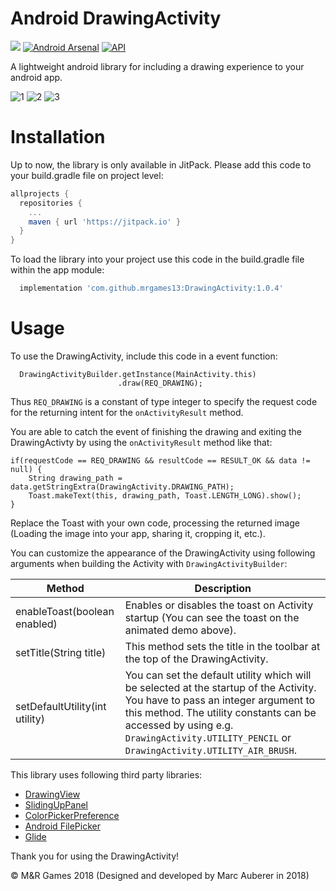 # Android DrawingActivity

[![](https://jitpack.io/v/mrgames13/DrawingActivity.svg)](https://jitpack.io/#mrgames13/DrawingActivity)
[![Android Arsenal](https://img.shields.io/badge/Android%20Arsenal-DrawingActivity-blue.svg?style=flat)](https://android-arsenal.com/details/1/7098)
[![API](https://img.shields.io/badge/API-19%2B-red.svg?style=flat)](https://android-arsenal.com/api?level=19)

A lightweight android library for including a drawing experience to your android app.

![1](https://mrgames-server.de/files/github/1_small.png) ![2](https://mrgames-server.de/files/github/2_small.png) ![3](https://mrgames-server.de/files/github/3_small.png)

# Installation

Up to now, the library is only available in JitPack. Please add this code to your build.gradle file on project level:
```gradle
allprojects {
  repositories {
    ...
    maven { url 'https://jitpack.io' }
  }
}
```
To load the library into your project use this code in the build.gradle file within the app module:
```gradle
  implementation 'com.github.mrgames13:DrawingActivity:1.0.4'
```
# Usage
To use the DrawingActivity, include this code in a event function:
```android
  DrawingActivityBuilder.getInstance(MainActivity.this)
                        .draw(REQ_DRAWING);
```
Thus `REQ_DRAWING` is a constant of type integer to specify the request code for the returning intent for the `onActivityResult` method.

You are able to catch the event of finishing the drawing and exiting the DrawingActivty by using the `onActivityResult` method like that:
```android
if(requestCode == REQ_DRAWING && resultCode == RESULT_OK && data != null) {
    String drawing_path = data.getStringExtra(DrawingActivity.DRAWING_PATH);
    Toast.makeText(this, drawing_path, Toast.LENGTH_LONG).show();
}
```
Replace the Toast with your own code, processing the returned image (Loading the image into your app, sharing it, cropping it, etc.).

You can customize the appearance of the DrawingActivity using following arguments when building the Activity with `DrawingActivityBuilder`:

Method | Description
-------|------------
enableToast(boolean enabled) | Enables or disables the toast on Activity startup (You can see the toast on the animated demo above).
setTitle(String title) | This method sets the title in the toolbar at the top of the DrawingActivity.
setDefaultUtility(int utility) | You can set the default utility which will be selected at the startup of the Activity. You have to pass an integer argument to this method. The utility constants can be accessed by using e.g. `DrawingActivity.UTILITY_PENCIL` or `DrawingActivity.UTILITY_AIR_BRUSH`.

This library uses following third party libraries:
* [DrawingView](https://github.com/Raed-Mughaus/DrawingView)
* [SlidingUpPanel](https://github.com/umano/AndroidSlidingUpPanel)
* [ColorPickerPreference](https://github.com/attenzione/android-ColorPickerPreference)
* [Android FilePicker](https://github.com/DroidNinja/Android-FilePicker)
* [Glide](https://github.com/bumptech/glide)


Thank you for using the DrawingActivity!

© M&R Games 2018 (Designed and developed by Marc Auberer in 2018)
